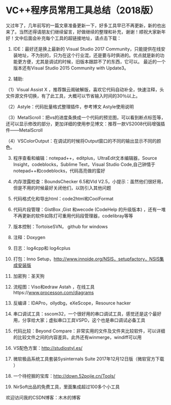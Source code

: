 # VC++程序员常用工具总结（2018版）

又过年了，几年前写的一篇文章准备更新一下，好多工具早已不再更新，新的也出来了。当然还得请朋友们继续留言，好做继续的整理和补充，谢谢！顺祝大家新年好！文中后面会补充每个工具的超链接地址，请点击下载：

1.  IDE：最好还是换上最新的 Visual Studio 2017 Community，只能提供在线安装地址，不为别的，只为在这个行业混，还是要与时俱进的。优点就是新的功能更方便，尤其是调试的时候，旧版本跟踪不了的东西，它可以。 最近的一个版本还有Visual Studio 2015 Community with Update3。

2. 辅助:

（1）Visual Assist X ，推荐飘云阁破解版，喜欢它代码自动补全，快速注释，头文件源文件切换，有了此工具，大概可以节省输入时间的30％以上。

（2）Astyle：代码批量格式整理插件，参考博文 Astyle使用说明

（3）MetalScroll：把vs的进度条换成一个代码的预览图，可以看到断点标签等，还可以显示修改的部分，更加详细的使用参见博文：推荐一款VS2008代码增强插件——MetalScroll

（4）VSColorOutput：在调试的时候将Output窗口的不同的输出显示不同的颜色。

3. 程序查看和编辑：notepad++，editplus，UltraEdit文本编辑器，Source Insight，codeblocks，Sublime Text，Visual Studio Code,自己钟情于notepad++和codeblocks，代码高亮做的蛮好

4. 内存泄露检查：BoundsChecker 6.5和Vld V2.5，小提示：虽然他们很好用，但是不用的时候最好关闭他们，以防引入其他问题

5. 代码格式化和导出html：code2html和CoolFormat

6. 代码片段管理：GistBox ,Gist 和wecode (CodeHelp 的升级版本) ，还有一堆不再更新的软件如陈灯可重用代码段管理器，codelibray等等

7. 版本控制：TortoiseSVN， github for windows

8. 注释：Doxygen 

9. 日志：log4cpp和 log4cplus 

10. 打包：Inno Setup，http://www.innoide.org/NSIS，setupfactory，NSIS集成安装版

11. 加密狗：圣天狗 

12. 流程图：Viso和edraw Astah ，在线工具https://www.processon.com/diagrams

13. 反编译：IDAPro，ollydbg，eXeScope，Resource hacker

14. 串口调试工具：sscom32，一个很好用的串口调试工具，感觉还是这个最好用，分享给大家；虚拟串口工具VSPD，这个也是串口调试必备工具

15. 代码比较：Beyond Compare：非常实用的文件及文件夹比较软件，可以详细的比较文件之间的内容差异。此外还有winmerge，windiff可以用

16. VS配色方案：http://studiostyl.es/

17.  微软极品系统工具套装Sysinternals Suite 2017年12月12日版（微软官方下载 ）

18. 一个待挖掘的宝库：http://down.52pojie.cn/Tools/

19. NirSoft出品的免费工具，里面集成超过100多个小工具


欢迎访问我的CSDN博客：木木的博客
